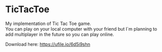 
# TicTacToe
My implementation of Tic Tac Toe game. <br>
You can play on your local computer with your friend but I`m planning to add multiplayer in the future so you can play online.

Download here: 
https://ufile.io/6d5i9shn
